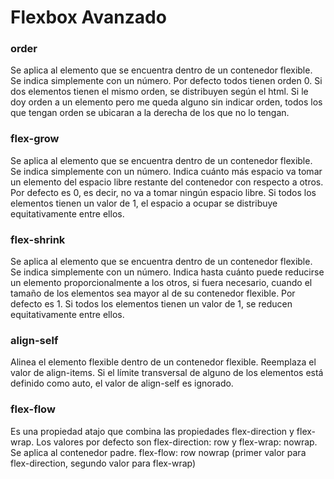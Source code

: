 # Flexbox Avanzado

### order

Se aplica al elemento que se encuentra dentro de un contenedor flexible. Se indica simplemente con un número.
Por defecto todos tienen orden 0.
Si dos elementos tienen el mismo orden, se distribuyen según el html.
Si le doy orden a un elemento pero me queda alguno sin indicar orden, todos los que tengan orden se ubicaran a la derecha de los que no lo tengan.

### flex-grow

Se aplica al elemento que se encuentra dentro de un contenedor flexible. Se indica simplemente con un número.
Indica cuánto más espacio va tomar un elemento del espacio libre restante del contenedor con respecto a otros.
Por defecto es 0, es decir, no va a tomar ningún espacio libre.
Si todos los elementos tienen un valor de 1, el espacio a ocupar se distribuye equitativamente entre ellos.

### flex-shrink

Se aplica al elemento que se encuentra dentro de un contenedor flexible. Se indica simplemente con un número.
Indica hasta cuánto puede reducirse un elemento proporcionalmente a los otros, si fuera necesario, cuando el tamaño de los elementos sea mayor al de su contenedor flexible.
Por defecto es 1.
Si todos los elementos tienen un valor de 1, se reducen equitativamente entre ellos.

### align-self

Alinea el elemento flexible dentro de un contenedor flexible.
Reemplaza el valor de align-items.
Si el límite transversal de alguno de los elementos está definido como auto, el valor de align-self es ignorado.

### flex-flow

Es una propiedad atajo que combina las propiedades flex-direction y flex-wrap.
Los valores por defecto son flex-direction: row y flex-wrap: nowrap.
Se aplica al contenedor padre.
flex-flow: row nowrap (primer valor para flex-direction, segundo valor para flex-wrap)
